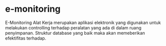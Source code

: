 # e-monitoring
E-Monitoring Alat Kerja merupakan aplikasi elektronik yang digunakan untuk melakukan controlling terhadap peralatan yang ada di dalam ruang penyimpanan. Struktur database yang baik maka akan memeberikan efektifitas terhadap.

